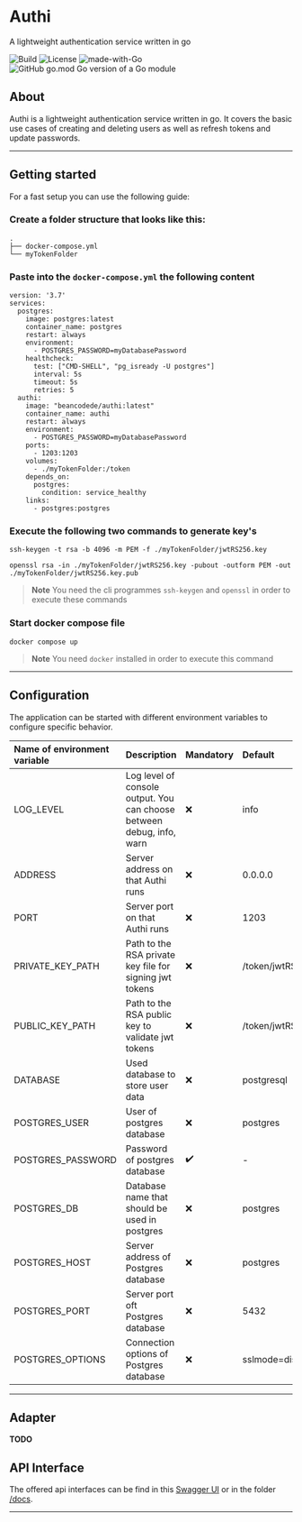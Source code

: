 # Authi
A lightweight authentication service written in go

![Build](https://img.shields.io/github/workflow/status/BeanCodeDe/authi/Audit_And_Deploy.svg)
![License](https://img.shields.io/github/license/BeanCodeDe/authi.svg)
![made-with-Go](https://img.shields.io/badge/Made%20with-Go-1f425f.svg)
![GitHub go.mod Go version of a Go module](https://img.shields.io/github/go-mod/go-version/BeanCodeDe/authi.svg)

## About
Authi is a lightweight authentication service written in go. It covers the basic use cases of creating and deleting users as well as refresh tokens and update passwords.

---

## Getting started

For a fast setup you can use the following guide:

### Create a folder structure that looks like this:
```
.
├── docker-compose.yml
└── myTokenFolder
```

### Paste into the `docker-compose.yml` the following content

```
version: '3.7'
services:
  postgres:
    image: postgres:latest
    container_name: postgres
    restart: always
    environment: 
      - POSTGRES_PASSWORD=myDatabasePassword
    healthcheck:
      test: ["CMD-SHELL", "pg_isready -U postgres"]
      interval: 5s
      timeout: 5s
      retries: 5 
  authi:
    image: "beancodede/authi:latest"
    container_name: authi
    restart: always
    environment: 
      - POSTGRES_PASSWORD=myDatabasePassword
    ports:
      - 1203:1203
    volumes: 
      - ./myTokenFolder:/token
    depends_on:
      postgres:
        condition: service_healthy
    links:
      - postgres:postgres
```

### Execute the following two commands to generate key's
```
ssh-keygen -t rsa -b 4096 -m PEM -f ./myTokenFolder/jwtRS256.key
```
```
openssl rsa -in ./myTokenFolder/jwtRS256.key -pubout -outform PEM -out ./myTokenFolder/jwtRS256.key.pub
```

>**Note**
>You need the cli programmes `ssh-keygen` and `openssl` in order to execute these commands

### Start docker compose file

```
docker compose up
```

>**Note**
>You need `docker` installed in order to execute this command

---

## Configuration

The application can be started with different environment variables to configure specific behavior.


| Name of environment variable | Description                                                           | Mandatory          | Default                 |
|:-----------------------------|:----------------------------------------------------------------------|:-------------------|:------------------------|
| LOG_LEVEL                    | Log level of console output. You can choose between debug, info, warn | :x:                | info                    |
| ADDRESS                      | Server address on that Authi runs                                     | :x:                | 0.0.0.0                 |
| PORT                         | Server port on that Authi runs                                        | :x:                | 1203                    |
| PRIVATE_KEY_PATH             | Path to the RSA private key file for signing jwt tokens               | :x:                | /token/jwtRS256.key     |
| PUBLIC_KEY_PATH              | Path to the RSA public key to validate jwt tokens                     | :x:                | /token/jwtRS256.key.pub |
| DATABASE                     | Used database to store user data                                      | :x:                | postgresql              |
| POSTGRES_USER                | User of postgres database                                             | :x:                | postgres                |
| POSTGRES_PASSWORD            | Password of postgres database                                         | :heavy_check_mark: | -                       |
| POSTGRES_DB                  | Database name that should be used in postgres                         | :x:                | postgres                |
| POSTGRES_HOST                | Server address of Postgres database                                   | :x:                | postgres                |
| POSTGRES_PORT                | Server port oft Postgres database                                     | :x:                | 5432                    |
| POSTGRES_OPTIONS             | Connection options of Postgres database                               | :x:                | sslmode=disable         |

---

## Adapter

**TODO**

## API Interface
The offered api interfaces can be find in this [Swagger UI](https://beancodede.github.io/authi/) or in the folder [/docs](https://github.com/BeanCodeDe/authi/tree/main/docs).


---